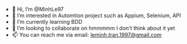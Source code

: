 - 👋 Hi, I’m @MinhLe97
- 👀 I’m interested in Automtion project such as Appium, Selenium, API
- 🌱 I’m currently learning BDD
- 💞️ I’m looking to collaborate on hmmmmm I don't think about it yet
- 📫 You can reach me via email: leminh.tran.1997@gmail.com

<!---
MinhLe97/MinhLe97 is a ✨ special ✨ repository because its `README.md` (this file) appears on your GitHub profile.
You can click the Preview link to take a look at your changes.
--->

